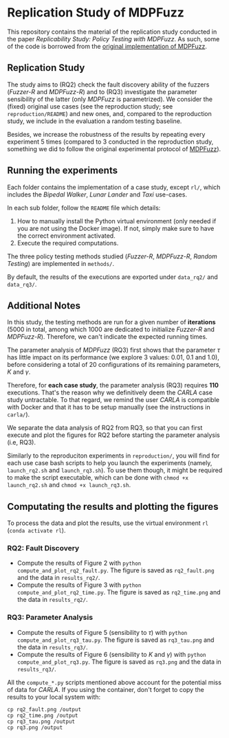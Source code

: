 # Replication Study of MDPFuzz

This repository contains the material of the replication study conducted in the paper *Replicability Study: Policy Testing with MDPFuzz*.
As such, some of the code is borrowed from the [original implementation of MDPFuzz](https://github.com/Qi-Pang/MDPFuzz).

## Replication Study

The study aims to (RQ2) check the fault discovery ability of the fuzzers (*Fuzzer-R* and *MDPFuzz-R*) and to (RQ3) investigate the parameter sensibility of the latter (only *MDPFuzz* is parametrized).
We consider the (fixed) original use cases (see the reproduction study; see `reproduction/README`) and new ones, and, compared to the reproduction study, we include in the evaluation a random testing baseline.

Besides, we increase the robustness of the results by repeating every experiment 5 times (compared to 3 conducted in the reproduction study, something we did to follow the original experimental protocol of [MDPFuzz](https://github.com/Qi-Pang/MDPFuzz)).

## Running the experiments

Each folder contains the implementation of a case study, except `rl/`, which includes the *Bipedal Walker*, *Lunar Lander* and *Taxi* use-cases.

In each sub folder, follow the `README` file which details:
1. How to manually install the Python virtual environment (only needed if you are not using the Docker image). If not, simply make sure to have the correct environment activated.
2. Execute the required computations.

The three policy testing methods studied (*Fuzzer-R*, *MDPFuzz-R*, *Random Testing*) are implemented in `methods/`.

By default, the results of the executions are exported under `data_rq2/` and `data_rq3/`.

## Additional Notes

In this study, the testing methods are run for a given number of **iterations** (5000 in total, among which 1000 are dedicated to initialize *Fuzzer-R* and *MDPFuzz-R*).
Therefore, we can't indicate the expected running times.


The parameter analysis of *MDPFuzz* (RQ3) first shows that the parameter $\tau$ has little impact on its performance (we explore 3 values: 0.01, 0.1 and 1.0), before considering a total of 20 configurations of its remaining parameters, $K$ and $\gamma$.

Therefore, for **each case study**, the parameter analysis (RQ3) requires **110** executions.
That's the reason why we definitively deem the *CARLA* case study untractable.
To that regard, we remind the user *CARLA* is compatible with Docker and that it has to be setup manually (see the instructions in `carla/`).

We separate the data analysis of RQ2 from RQ3, so that you can first execute and plot the figures for RQ2 before starting the parameter analysis (i.e, RQ3).

Similarly to the reproduciton experiments in `reproduction/`, you will find for each use case bash scripts to help you launch the experiments (namely, `launch_rq2.sh` and `launch_rq3.sh`).
To use them though, it might be required to make the script executable, which can be done with `chmod +x launch_rq2.sh` and `chmod +x launch_rq3.sh`.

## Computating the results and plotting the figures

To process the data and plot the results, use the virtual environment `rl` (`conda activate rl`).

### RQ2: Fault Discovery

- Compute the results of Figure 2 with `python compute_and_plot_rq2_fault.py`. The figure is saved as `rq2_fault.png` and the data in `results_rq2/`.
- Compute the results of Figure 3 with `python compute_and_plot_rq2_time.py`. The figure is saved as `rq2_time.png` and the data in `results_rq2/`.

### RQ3: Parameter Analysis

- Compute the results of Figure 5 (sensibility to $\tau$) with `python compute_and_plot_rq3_tau.py`. The figure is saved as `rq3_tau.png` and the data in `results_rq3/`.
- Compute the results of Figure 6 (sensibility to $K$ and $\gamma$) with `python compute_and_plot_rq3.py`. The figure is saved as `rq3.png` and the data in `results_rq3/`.

All the `compute_*.py` scripts mentioned above account for the potential miss of data for *CARLA*.
If you using the container, don't forget to copy the results to your local system with:
```
cp rq2_fault.png /output
cp rq2_time.png /output
cp rq3_tau.png /output
cp rq3.png /output
```